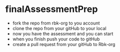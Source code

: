 # finalAssessmentPrep

 - fork the repo from rbk-org to you account
 - clone the repo from your gitHub to your local 
 - now you have the assessment and you can start    
 - when you finish push your code to gitHub
 - create  a pull request from your gitHub to Rbk-org  